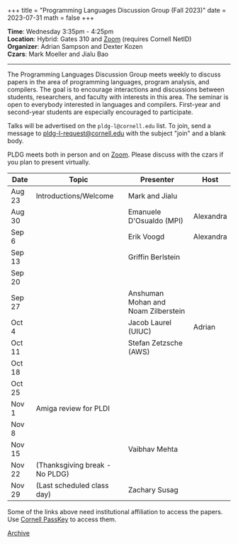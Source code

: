+++
title = "Programming Languages Discussion Group (Fall 2023)"
date = 2023-07-31
math = false
+++

**Time**: Wednesday 3:35pm - 4:25pm <br/>
**Location**: Hybrid: Gates 310 and [Zoom][] (requires Cornell NetID) <br/>
**Organizer**: Adrian Sampson and Dexter Kozen <br/>
**Czars**: Mark Moeller and Jialu Bao

---

The Programming Languages Discussion Group meets weekly to discuss papers in the
area of programming languages, program analysis, and compilers. The goal is to
encourage interactions and discussions between students, researchers, and
faculty with interests in this area. The seminar is open to everybody interested
in languages and compilers. First-year and second-year students are especially
encouraged to participate. 

Talks will be advertised on the `pldg-l@cornell.edu` list. To join, send a
message to [pldg-l-request@cornell.edu][join-pldg] with the subject "join" and a
blank body.

PLDG meets both in person and on [Zoom][]. Please discuss with the czars if you
plan to present virtually.


| Date    | Topic                    | Presenter       | Host |
|---------|--------------------------|-----------------|------|
| Aug 23  | Introductions/Welcome    | Mark and Jialu  |      |
| Aug 30  |                          | Emanuele D'Osualdo (MPI) | Alexandra |
| Sep 6   |                          | Erik Voogd      | Alexandra |
| Sep 13  |                          | Griffin Berlstein |      |
| Sep 20  |                          |                 |      |
| Sep 27  |                          | Anshuman Mohan and Noam Zilberstein |      |
| Oct 4   |                          | Jacob Laurel (UIUC)  | Adrian |
| Oct 11  |                          | Stefan Zetzsche (AWS) |      |
| Oct 18  |                          |                 |      |
| Oct 25  |                          |                 |      |
| Nov 1   | Amiga review for PLDI    |                 |      |
| Nov 8   |                          |                 |      |
| Nov 15  |                          | Vaibhav Mehta   |      |
| Nov 22  | (Thanksgiving break - No PLDG)     |                 |      |
| Nov 29  | (Last scheduled class day)  | Zachary Susag |      |


Some of the links above need institutional affiliation to access the papers.
Use [Cornell PassKey](https://www.library.cornell.edu/services/apps/passkey)
to access them.

[Archive](../)

[join-pldg]: mailto:pldg-l-request@cornell.edu?subject=join
[zoom]: https://cornell.zoom.us/j/231639869?pwd=UHNVcnY3ZXVydk5pcTRyQk5ncEhJZz09
